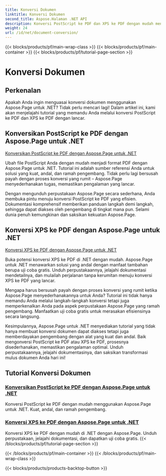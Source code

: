```yaml
---
title: Konversi Dokumen
linktitle: Konversi Dokumen
second_title: Aspose.Halaman .NET API
description: Konversi PostScript ke PDF dan XPS ke PDF dengan mudah menggunakan tutorial Aspose.Page untuk .NET. Solusi yang kuat, andal, dan mudah untuk konversi dokumen yang lancar.
weight: 24
url: /id/net/document-conversion/
---
```


{{< blocks/products/pf/main-wrap-class >}}
{{< blocks/products/pf/main-container >}}
{{< blocks/products/pf/tutorial-page-section >}}

# Konversi Dokumen


## Perkenalan

Apakah Anda ingin menguasai konversi dokumen menggunakan Aspose.Page untuk .NET? Tidak perlu mencari lagi! Dalam artikel ini, kami akan menjelajahi tutorial yang memandu Anda melalui konversi PostScript ke PDF dan XPS ke PDF dengan lancar.

## Konversikan PostScript ke PDF dengan Aspose.Page untuk .NET

[Konversikan PostScript ke PDF dengan Aspose.Page untuk .NET](./convert-postscript-to-pdf/)

Ubah file PostScript Anda dengan mudah menjadi format PDF dengan Aspose.Page untuk .NET. Tutorial ini adalah sumber referensi Anda untuk solusi yang kuat, andal, dan ramah pengembang. Tidak perlu lagi bersusah payah dengan proses konversi yang rumit – Aspose.Page menyederhanakan tugas, memastikan pengalaman yang lancar.

Dengan mengunduh perpustakaan Aspose.Page secara sederhana, Anda membuka pintu menuju konversi PostScript ke PDF yang efisien. Dokumentasi komprehensif memberikan panduan langkah demi langkah, sehingga dapat diakses oleh pengembang di tingkat mana pun. Selami dunia penuh kemungkinan dan saksikan kekuatan Aspose.Page.

## Konversi XPS ke PDF dengan Aspose.Page untuk .NET

[Konversi XPS ke PDF dengan Aspose.Page untuk .NET](./convert-xps-to-pdf/)

Buka potensi konversi XPS ke PDF di .NET dengan mudah. Aspose.Page untuk .NET menawarkan solusi yang andal dengan manfaat tambahan berupa uji coba gratis. Unduh perpustakaannya, jelajahi dokumentasi mendetailnya, dan mulailah perjalanan tanpa kerumitan menuju konversi XPS ke PDF yang lancar.

Mengapa harus bersusah payah dengan proses konversi yang rumit ketika Aspose.Page menyederhanakannya untuk Anda? Tutorial ini tidak hanya memandu Anda melalui langkah-langkah konversi tetapi juga memperkenalkan Anda pada aspek perpustakaan Aspose.Page yang ramah pengembang. Manfaatkan uji coba gratis untuk merasakan efisiensinya secara langsung.

Kesimpulannya, Aspose.Page untuk .NET menyediakan tutorial yang tidak hanya membuat konversi dokumen dapat diakses tetapi juga memberdayakan pengembang dengan alat yang kuat dan andal. Baik mengonversi PostScript ke PDF atau XPS ke PDF, prosesnya disederhanakan, memastikan pengalaman optimal. Unduh perpustakaannya, jelajahi dokumentasinya, dan saksikan transformasi mulus dokumen Anda hari ini!
## Tutorial Konversi Dokumen
### [Konversikan PostScript ke PDF dengan Aspose.Page untuk .NET](./convert-postscript-to-pdf/)
Konversi PostScript ke PDF dengan mudah menggunakan Aspose.Page untuk .NET. Kuat, andal, dan ramah pengembang.
### [Konversi XPS ke PDF dengan Aspose.Page untuk .NET](./convert-xps-to-pdf/)
Konversi XPS ke PDF dengan mudah di .NET dengan Aspose.Page. Unduh perpustakaan, jelajahi dokumentasi, dan dapatkan uji coba gratis.
{{< /blocks/products/pf/tutorial-page-section >}}

{{< /blocks/products/pf/main-container >}}
{{< /blocks/products/pf/main-wrap-class >}}

{{< blocks/products/products-backtop-button >}}
